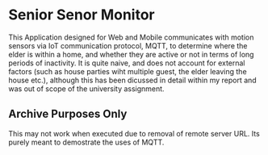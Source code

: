 # Senior Senor Monitor

This Application designed for Web and Mobile communicates with motion sensors via IoT communication protocol, MQTT, to determine where the elder is within a home, and whether they are active or not in terms of long periods of inactivity. It is quite naive, and does not account for external factors (such as house parties wiht multiple guest, the elder leaving the house etc.), although this has been dicussed in detail within my report and was out of scope of the university assignment.

## Archive Purposes Only
This may not work when executed due to removal of remote server URL. Its purely meant to demostrate the uses of MQTT.